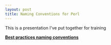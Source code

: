 ```yaml
---
layout: post
title: Naming Conventions for Perl
---
```


This is a presentation I've put together for training

<div style="width:425px;height:355px" id="ss_8497119"> <strong style="display:block;margin:12px 0 4px"><a href="http://www.slideshare.net/bluescreen10/best-practices-naming-conventions" title="Best practices naming conventions">Best practices naming conventions</a></strong> <object data="http://www.slideshare.net/slideshow/embed_code/8497119" width="425" height="355"></object> </div>